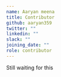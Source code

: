 ```yaml
---
name: Aaryan meena
title: Contributor
github: aaryan359
twitter: ""
linkedin: ""
slack: ""
joining_date: ""
role: contributor
---
```


Still waiting for this
